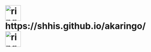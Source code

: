 
 <h1 href="https://shhis.github.io/akaringo/">  <img src="https://i.ibb.co/rMx4nYP/3dgifmaker61594.gif" alt="ringorou CAS" width="50"/> https://shhis.github.io/akaringo/ <img src="https://i.ibb.co/rMx4nYP/3dgifmaker61594.gif" alt="ringorou CAS" width="50"/> 
 </h1> 
